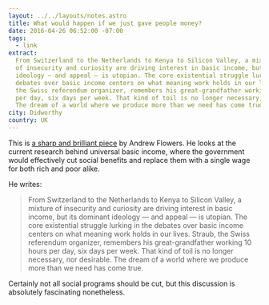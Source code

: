 ```yaml
---
layout: ../../layouts/notes.astro
title: What would happen if we just gave people money?
date: 2016-04-26 06:52:00 -07:00
tags:
  - link
extract:
  From Switzerland to the Netherlands to Kenya to Silicon Valley, a mixture
  of insecurity and curiosity are driving interest in basic income, but its dominant
  ideology — and appeal — is utopian. The core existential struggle lurking in the
  debates over basic income centers on what meaning work holds in our lives. Straub,
  the Swiss referendum organizer, remembers his great-grandfather working 10 hours
  per day, six days per week. That kind of toil is no longer necessary, nor desirable.
  The dream of a world where we produce more than we need has come true.
city: Didworthy
country: UK
---
```


This is [a sharp and brilliant piece](http://fivethirtyeight.com/features/universal-basic-income/) by Andrew Flowers. He looks at the current research behind universal basic income, where the government would effectively cut social benefits and replace them with a single wage for both rich and poor alike.

He writes:

> From Switzerland to the Netherlands to Kenya to Silicon Valley, a mixture of insecurity and curiosity are driving interest in basic income, but its dominant ideology — and appeal — is utopian. The core existential struggle lurking in the debates over basic income centers on what meaning work holds in our lives. Straub, the Swiss referendum organizer, remembers his great-grandfather working 10 hours per day, six days per week. That kind of toil is no longer necessary, nor desirable. The dream of a world where we produce more than we need has come true.

Certainly not all social programs should be cut, but this discussion is absolutely fascinating nonetheless.

